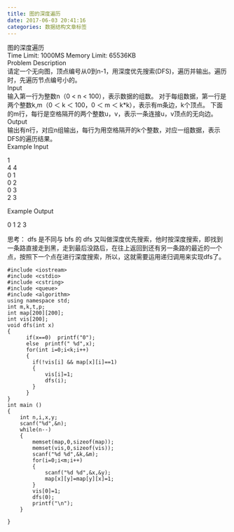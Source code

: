 ```yaml
---
title: 图的深度遍历
date: 2017-06-03 20:41:16
categories: 数据结构文章标签
---
```

图的深度遍历  
Time Limit: 1000MS Memory Limit: 65536KB  
Problem Description  
请定一个无向图，顶点编号从0到n-1，用深度优先搜索(DFS)，遍历并输出。遍历时，先遍历节点编号小的。  
Input  
输入第一行为整数n（0 < n < 100），表示数据的组数。 对于每组数据，第一行是两个整数k,m（0 ＜ k ＜ 100，<!-- more -->0 ＜ m ＜
k*k），表示有m条边，k个顶点。 下面的m行，每行是空格隔开的两个整数u，v，表示一条连接u，v顶点的无向边。  
Output  
输出有n行，对应n组输出，每行为用空格隔开的k个整数，对应一组数据，表示DFS的遍历结果。  
Example Input  
  
1  
4 4  
0 1  
0 2  
0 3  
2 3  
  
Example Output  
  
0 1 2 3  

思考： dfs 是不同与 bfs 的 dfs
又叫做深度优先搜索，他时按深度搜索，即找到一条路直接走到黑，走到最后没路后，在往上返回到还有另一条路的最近的一个点，按照下一个点在进行深度搜索，所以，这就需要运用递归调用来实现dfs了。  

  

    
    
    #include <iostream>
    #include <cstdio>
    #include <cstring>
    #include <queue>
    #include <algorithm>
    using namespace std;
    int m,k,t,p;
    int map[200][200];
    int vis[200];
    void dfs(int x)
    {
          if(x==0)  printf("0");
          else  printf(" %d",x);
          for(int i=0;i<k;i++)
          {
            if(!vis[i] && map[x][i]==1)
            {
                vis[i]=1;
                dfs(i);
            }
          }
    }
    int main ()
    {
        int n,i,x,y;
        scanf("%d",&n);
        while(n--)
        {
            memset(map,0,sizeof(map));
            memset(vis,0,sizeof(vis));
            scanf("%d %d",&k,&m);
            for(i=0;i<m;i++)
            {
                scanf("%d %d",&x,&y);
                map[x][y]=map[y][x]=1;
            }
            vis[0]=1;
            dfs(0);
            printf("\n");
        }
    
    }
    

  

